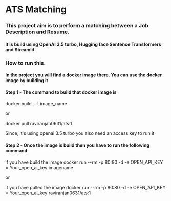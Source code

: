 # ATS Matching
### This project aim is to perform a matching between a Job Description and Resume.
#### It is build using OpenAI 3.5 turbo, Hugging face Sentence Transformers and Streamlit

### How to run  this.

#### In the project you will find a docker image there. You can use the docker image by building it
#### Step 1 - The command to build that docker image is

docker build . -t image_name

or 

docker pull raviranjan0631/ats:1

Since, it's using openai 3.5 turbo you also need an access key to run it

#### Step 2 - Once the image is build then you have to run the following command
if you have build the image
docker run --rm -p 80:80 -d -e OPEN_API_KEY = Your_open_ai_key imagename 

or 

if you have pulled the image
docker run --rm -p 80:80 -d -e OPEN_API_KEY = Your_open_ai_key raviranjan0631/ats:1